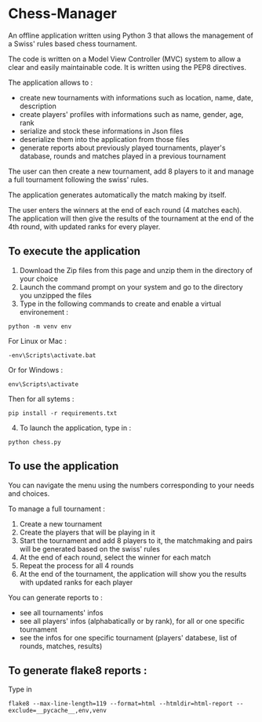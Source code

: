 # Chess-Manager

An offline application written using Python 3 that allows the management of a Swiss' rules based chess tournament.

The code is written on a Model View Controller (MVC) system to allow a clear and easily maintainable code.
It is written using the PEP8 directives.

The application allows to :
- create new tournaments with informations such as location, name, date, description
- create players' profiles with informations such as name, gender, age, rank
- serialize and stock these informations in Json files 
- deserialize them into the application from those files
- generate reports about previously played tournaments, player's database, rounds and matches played in a previous tournament

The user can then create a new tournament, add 8 players to it and manage a full tournament following the swiss' rules.

The application generates automatically the match making by itself.

The user enters the winners at the end of each round (4 matches each). 
The application will then give the results of the tournament at the end of the 4th round, with updated ranks for every player.


## To execute the application

1) Download the Zip files from this page and unzip them in the directory of your choice
2) Launch the command prompt on your system and go to the directory you unzipped the files
3) Type in the following commands to create and enable a virtual environement :
```
python -m venv env
```
For Linux or Mac :
```
-env\Scripts\activate.bat
```
Or for Windows :
```
env\Scripts\activate
```
Then for all sytems :
```
pip install -r requirements.txt
```
4) To launch the application, type in :
```
python chess.py
```

## To use the application

You can navigate the menu using the numbers corresponding to your needs and choices.

To manage a full tournament :
1) Create a new tournament
2) Create the players that will be playing in it
3) Start the tournament and add 8 players to it, the matchmaking and pairs will be generated based on the swiss' rules
4) At the end of each round, select the winner for each match
5) Repeat the process for all 4 rounds
6) At the end of the tournament, the application will show you the results with updated ranks for each player

You can generate reports to :
- see all tournaments' infos
- see all players' infos (alphabatically or by rank), for all or one specific tournament
- see the infos for one specific tournament (players' databese, list of rounds, matches, results)


## To generate flake8 reports :

Type in

```
flake8 --max-line-length=119 --format=html --htmldir=html-report --exclude=__pycache__,env,venv
```
